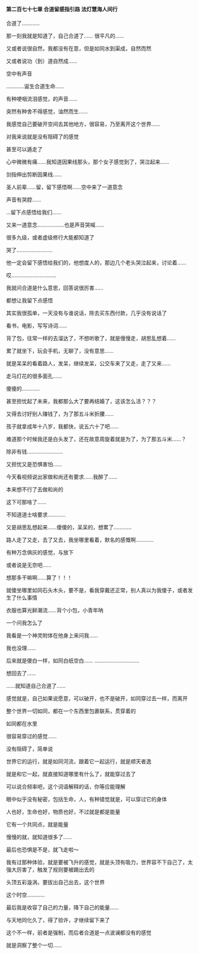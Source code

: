 #### 第二百七十七章 合道留感指引路 法灯慧海人间行

合道了…………

那一刻我就是知道了，自己合道了……
很平凡的……

又或者说很自然，我都没有在意，但是如同水到渠成，自然而然

又或者说功（到）道自然成……

空中有声音

…………诞生合道生命……

有种哽咽流泪感觉，的声音……

突然有种舍不得感觉，油然而生……

我感觉自己要破开空间去其他地方，很容易，乃至离开这个世界……

对我来说就是没有阻碍了的感觉

甚至可以遁走了

心中微微有痛……我知道因果线那头，那个女子感觉到了，哭泣起来……

剑指伸出剪断因果线……

圣人前辈……留，留下感悟啊……空中来了一道意念

声音有哭腔……

…留下点感悟给我们……

又来一道意念………………也是声音哭喊……

很多九级，或者虚级修行大能都知道了

哭了……………………

他一定会留下感悟给我们的，他想度人的，那边几个老头哭泣起来，讨论着……

哎…………………………

我就问合道是什么意思，回答说很厉害……

都想让我留下点感悟

其实我很孤单，一天没有与谁说话，除去买东西付款，几乎没有说话了

看书，电影，写写诗词……

背了包，往常一样的去溜达了，不想听歌了，就是慢慢走，胡思乱想着……

累了就坐下，玩会手机，无聊了，没有意思……

就是呆呆的看着路人，发呆，继续发呆，公交车来了又走，走了又来……

走马灯花的很多面孔……

傻傻的…………

甚至担忧起了未来，我都那么大了要再结婚了，这该怎么活？？？

又得去讨好别人赚钱了，为了那五斗米折腰……

孩子就拿成年十八岁，我都快，说五六十了吧……

难道那个时候我还是白头发了，还在故意周旋着就是为了，为了那五斗米……？

除非有钱……………………

又担忧又是恐惧害怕……

今天看视频说出家做和尚还有要求……我醉了……

本来想不行了去做和尚的

这下可那啥了……

不知道道士啥要求…………

又是胡思乱想起来……傻傻的，呆呆的，想累了…………

路人走了又走，去了又去，我坐哪里看着，默名的感慨啊…………

有种万念俱灰的感觉，与放下

或者说是无奈吧……

想那多干嘛啊……算了！！！


就傻坐哪里如同石头木头，要不是，看我穿戴还正常，别人真以为我傻子，或者发生了什么事情

衣服也算光鲜潮流……背个小包，小青年呐

一个问我怎么了

我看是一个神灵附体在他身上来问我……

我也没理……

后来就是傻白一样，如同白纸空白……
…………………………

想回去了……

……就知道自己合道了……

感觉就是，自己如果说愿意，可以破开，也不是破开，如同穿过去一样，而离开

整个世界一切如同，都在一个东西里包裹联系，贯穿着的

如同都在水里

很容易穿过的感觉……

没有阻碍了，简单说

世界它的运行，就是如同河流，跟着它一起运行，就是顺天者逸

就是和它一起，就直接知道哪里有什么了，就能穿过去了

可以说合频率吧，这个词语解释的话，你等应能理解

眼中似乎没有秘密，包括生命，人，有种错觉就是，可以穿过它的身体

人也好，生命也好，物质也好，不过就是都是能量

它有一个共同点，就是能量

慢慢的就，就知道很多了……

最后也恐惧是不是，就飞走啦～

我有过那种体验，就是要被飞升的感觉，就是头顶有吸力，世界容不下自己了，太强大厉害了，触发了规则要被踢出去的

头顶五彩漩涡，要拔出自己出去，这个世界

这个时空…………

最后我是收容了自己的力量，降下自己的能量……

与天地同化久了，得了验许，才继续留下来了

这个不一样，前者是强制，而后者合道是一点波澜都没有的感觉

就是洞察了整个一切……

